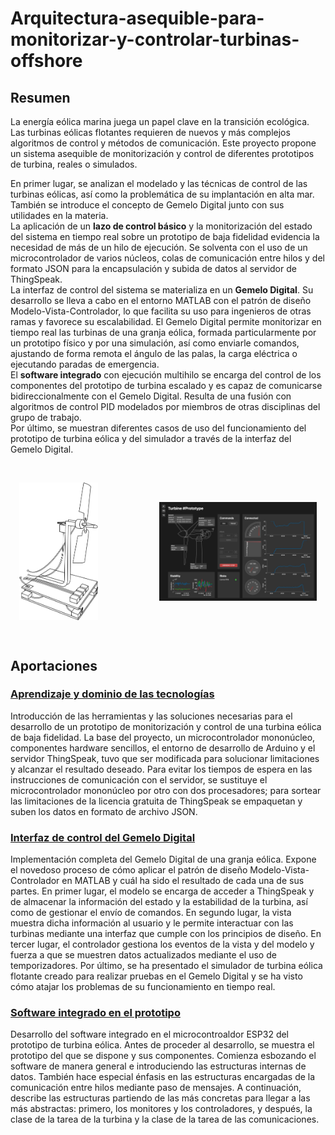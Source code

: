 # Arquitectura-asequible-para-monitorizar-y-controlar-turbinas-offshore  

## Resumen
La energía eólica marina juega un papel clave en la transición ecológica. Las turbinas eólicas flotantes requieren de nuevos y más complejos algoritmos de control y métodos de comunicación. Este proyecto propone un sistema asequible de monitorización y control de diferentes prototipos de turbina, reales o simulados.  

En primer lugar, se analizan el modelado y las técnicas de control de las turbinas eólicas, así como la problemática de su implantación en alta mar. También se introduce el concepto de Gemelo Digital junto con sus utilidades en la materia.  
La aplicación de un **lazo de control básico** y la monitorización del estado del sistema en tiempo real sobre un prototipo de baja fidelidad evidencia la necesidad de más de un hilo de ejecución. Se solventa con el uso de un microcontrolador de varios núcleos, colas de comunicación entre hilos y del formato JSON para la encapsulación y subida de datos al servidor de ThingSpeak.  
La interfaz de control del sistema se materializa en un **Gemelo Digital**. Su desarrollo se lleva a cabo en el entorno MATLAB con el patrón de diseño Modelo-Vista-Controlador, lo que facilita su uso para ingenieros de otras ramas y favorece su escalabilidad. El Gemelo Digital permite monitorizar en tiempo real las turbinas de una granja eólica, formada particularmente por un prototipo físico y por una simulación, así como enviarle comandos, ajustando de forma remota el ángulo de las palas, la carga eléctrica o ejecutando paradas de emergencia.  
El **software integrado** con ejecución multihilo se encarga del control de los componentes del prototipo de turbina escalado y es capaz de comunicarse bidireccionalmente con el Gemelo Digital. Resulta de una fusión con algoritmos de control PID modelados por miembros de otras disciplinas del grupo de trabajo.  
Por último, se muestran diferentes casos de uso del funcionamiento del prototipo de turbina eólica y del simulador a través de la interfaz del Gemelo Digital.

<br>
<p align=center valign="center">
  <img alt="Prototipo de turbina eólica flotante" src="Documentation/Images/prototype.png" width="25%" align="middle">
  &nbsp; &nbsp; &nbsp; &nbsp; &nbsp; &nbsp; &nbsp; &nbsp; &nbsp; &nbsp; &nbsp; &nbsp;
  <img alt="Gemelo Digital de turbina eólica flotante" src="Documentation/Images/digital_twin.png" width="50%" align="middle">
</p> 
</br>

## Aportaciones

### [Aprendizaje y dominio de las tecnologías](https://github.com/martinfdezdg/Affordable-Architecture-to-Monitor-and-Control-Offshore-Turbines/tree/main/Wind%20Turbine%20Software/Embedded%20Controlling%20Software/multithread-imu-servo-thingspeak)
Introducción de las herramientas y las soluciones necesarias para el desarrollo de un prototipo de monitorización y control de una turbina eólica de baja fidelidad. La base del proyecto, un microcontrolador mononúcleo, componentes hardware sencillos, el entorno de desarrollo de Arduino y el servidor ThingSpeak, tuvo que ser modificada para solucionar limitaciones y alcanzar el resultado deseado. Para evitar los tiempos de espera en las instrucciones de comunicación con el servidor, se sustituye el microcontrolador mononúcleo por otro con dos procesadores; para sortear las limitaciones de la licencia gratuita de ThingSpeak se empaquetan y suben los datos en formato de archivo JSON.

### [Interfaz de control del Gemelo Digital](https://github.com/martinfdezdg/Affordable-Architecture-to-Monitor-and-Control-Offshore-Turbines/tree/main/Wind%20Turbine%20Software/Digital%20Twin)
Implementación completa del Gemelo Digital de una granja eólica. Expone el novedoso proceso de cómo aplicar el patrón de diseño Modelo-Vista-Controlador en MATLAB y cuál ha sido el resultado de cada una de sus partes. En primer lugar, el modelo se encarga de acceder a ThingSpeak y de almacenar la información del estado y la estabilidad de la turbina, así como de gestionar el envío de comandos. En segundo lugar, la vista muestra dicha información al usuario y le permite interactuar con las turbinas mediante una interfaz que cumple con los principios de diseño. En tercer lugar, el controlador gestiona los eventos de la vista y del modelo y fuerza a que se muestren datos actualizados mediante el uso de temporizadores. Por último, se ha presentado el simulador de turbina eólica flotante creado para realizar pruebas en el Gemelo Digital y se ha visto cómo atajar los problemas de su funcionamiento en tiempo real.

### [Software integrado en el prototipo](https://github.com/martinfdezdg/Affordable-Architecture-to-Monitor-and-Control-Offshore-Turbines/tree/main/Wind%20Turbine%20Software/Embedded%20Controlling%20Software/prototype)
Desarrollo del software integrado en el microcontroaldor ESP32 del prototipo de turbina eólica. Antes de proceder al desarrollo, se muestra el prototipo del que se dispone y sus componentes. Comienza esbozando el software de manera general e introduciendo las estructuras internas de datos. También hace especial énfasis en las estructuras encargadas de la comunicación entre hilos mediante paso de mensajes. A continuación, describe las estructuras partiendo de las más concretas para llegar a las más abstractas: primero, los monitores y los controladores, y después, la clase de la tarea de la turbina y la clase de la tarea de las comunicaciones.
